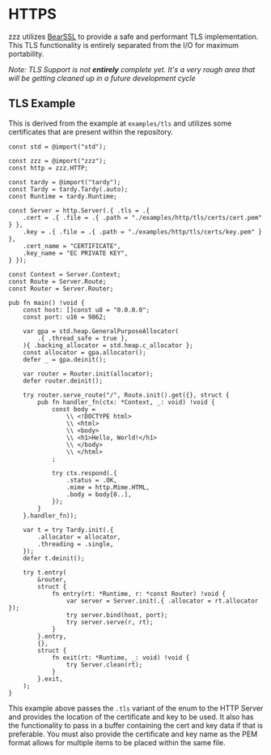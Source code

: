 # HTTPS
zzz utilizes [BearSSL](https://bearssl.org/) to provide a safe and performant TLS implementation. This TLS functionality is entirely separated from the I/O for maximum portability.

*Note: TLS Support is not **entirely** complete yet. It's a very rough area that will be getting cleaned up in a future development cycle*

## TLS Example
This is derived from the example at `examples/tls` and utilizes some certificates that are present within the repository.
```zig
const std = @import("std");

const zzz = @import("zzz");
const http = zzz.HTTP;

const tardy = @import("tardy");
const Tardy = tardy.Tardy(.auto);
const Runtime = tardy.Runtime;

const Server = http.Server(.{ .tls = .{
    .cert = .{ .file = .{ .path = "./examples/http/tls/certs/cert.pem" } },
    .key = .{ .file = .{ .path = "./examples/http/tls/certs/key.pem" } },
    .cert_name = "CERTIFICATE",
    .key_name = "EC PRIVATE KEY",
} });

const Context = Server.Context;
const Route = Server.Route;
const Router = Server.Router;

pub fn main() !void {
    const host: []const u8 = "0.0.0.0";
    const port: u16 = 9862;

    var gpa = std.heap.GeneralPurposeAllocator(
        .{ .thread_safe = true },
    ){ .backing_allocator = std.heap.c_allocator };
    const allocator = gpa.allocator();
    defer _ = gpa.deinit();

    var router = Router.init(allocator);
    defer router.deinit();

    try router.serve_route("/", Route.init().get({}, struct {
        pub fn handler_fn(ctx: *Context, _: void) !void {
            const body =
                \\ <!DOCTYPE html>
                \\ <html>
                \\ <body>
                \\ <h1>Hello, World!</h1>
                \\ </body>
                \\ </html>
            ;

            try ctx.respond(.{
                .status = .OK,
                .mime = http.Mime.HTML,
                .body = body[0..],
            });
        }
    }.handler_fn));

    var t = try Tardy.init(.{
        .allocator = allocator,
        .threading = .single,
    });
    defer t.deinit();

    try t.entry(
        &router,
        struct {
            fn entry(rt: *Runtime, r: *const Router) !void {
                var server = Server.init(.{ .allocator = rt.allocator });
                try server.bind(host, port);
                try server.serve(r, rt);
            }
        }.entry,
        {},
        struct {
            fn exit(rt: *Runtime, _: void) !void {
                try Server.clean(rt);
            }
        }.exit,
    );
}
```
This example above passes the `.tls` variant of the enum to the HTTP Server and provides the location of the certificate and key to be used. It also has the functionality to pass in a buffer containing the cert and key data if that is preferable. You must also provide the certificate and key name as the PEM format allows for multiple items to be placed within the same file.

